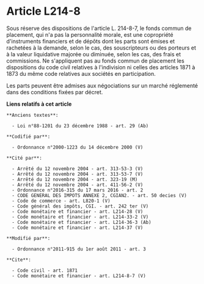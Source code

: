 # Article L214-8

Sous réserve des dispositions de l'article L. 214-8-7, le fonds commun de placement, qui n'a pas la personnalité morale, est
une copropriété d'instruments financiers et de dépôts dont les parts sont émises et rachetées à la demande, selon le cas, des
souscripteurs ou des porteurs et à la valeur liquidative majorée ou diminuée, selon les cas, des frais et commissions. Ne
s'appliquent pas au fonds commun de placement les dispositions du code civil relatives à l'indivision ni celles des articles
1871 à 1873 du même code relatives aux sociétés en participation. 

Les parts peuvent être admises aux négociations sur un marché réglementé dans des conditions fixées par décret.

**Liens relatifs à cet article**

	**Anciens textes**:

	  - Loi n°88-1201 du 23 décembre 1988 - art. 29 (Ab)

	**Codifié par**:

	  - Ordonnance n°2000-1223 du 14 décembre 2000 (V)

	**Cité par**:

	  - Arrêté du 12 novembre 2004 - art. 313-53-3 (V)
	  - Arrêté du 12 novembre 2004 - art. 313-53-7 (V)
	  - Arrêté du 12 novembre 2004 - art. 323-19 (M)
	  - Arrêté du 12 novembre 2004 - art. 411-56-2 (V)
	  - Ordonnance n°2016-315 du 17 mars 2016 - art. 2
	  - CODE GENERAL DES IMPOTS ANNEXE 2, CGIAN2. - art. 50 decies (V)
	  - Code de commerce - art. L820-1 (V)
	  - Code général des impôts, CGI. - art. 242 ter (V)
	  - Code monétaire et financier - art. L214-28 (V)
	  - Code monétaire et financier - art. L214-33-2 (V)
	  - Code monétaire et financier - art. L214-36-3 (Ab)
	  - Code monétaire et financier - art. L214-37 (V)

	**Modifié par**:

	  - Ordonnance n°2011-915 du 1er août 2011 - art. 3

	**Cite**:

	  - Code civil - art. 1871
	  - Code monétaire et financier - art. L214-8-7 (V)
